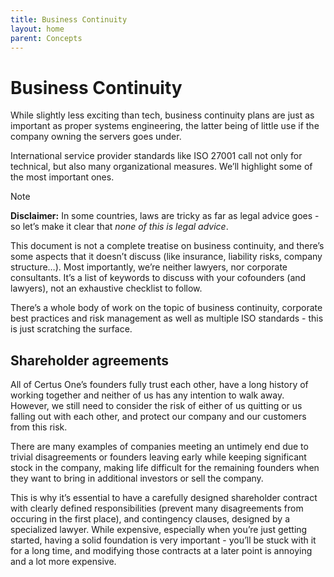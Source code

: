 ```yaml
---
title: Business Continuity
layout: home
parent: Concepts
---
```


# Business Continuity[](#business-continuity "Permalink to this headline")

While slightly less exciting than tech, business continuity plans are just as important as proper systems engineering, the latter being of little use if the company owning the servers goes under.

International service provider standards like ISO 27001 call not only for technical, but also many organizational measures. We’ll highlight some of the most important ones.

Note

**Disclaimer:** In some countries, laws are tricky as far as legal advice goes - so let’s make it clear that _none of this is legal advice_.

This document is not a complete treatise on business continuity, and there’s some aspects that it doesn’t discuss (like insurance, liability risks, company structure…). Most importantly, we’re neither lawyers, nor corporate consultants. It’s a list of keywords to discuss with your cofounders (and lawyers), not an exhaustive checklist to follow.

There’s a whole body of work on the topic of business continuity, corporate best practices and risk management as well as multiple ISO standards - this is just scratching the surface.

## Shareholder agreements[](#shareholder-agreements "Permalink to this headline")

All of Certus One’s founders fully trust each other, have a long history of working together and neither of us has any intention to walk away. However, we still need to consider the risk of either of us quitting or us falling out with each other, and protect our company and our customers from this risk.

There are many examples of companies meeting an untimely end due to trivial disagreements or founders leaving early while keeping significant stock in the company, making life difficult for the remaining founders when they want to bring in additional investors or sell the company.

This is why it’s essential to have a carefully designed shareholder contract with clearly defined responsibilities (prevent many disagreements from occuring in the first place), and contingency clauses, designed by a specialized lawyer. While expensive, especially when you’re just getting started, having a solid foundation is very important - you’ll be stuck with it for a long time, and modifying those contracts at a later point is annoying and a lot more expensive.